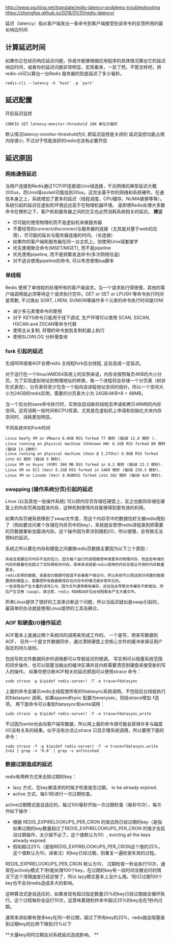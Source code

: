 

http://www.oschina.net/translate/redis-latency-problems-troubleshooting
https://zhongfox.github.io/2016/01/31/redis-latency/

延迟（latency）指从客户端发出一条命令到客户端接受到该命令的反馈所用的最长响应时间
## 计算延迟时间
如果你正在经历响应延迟问题，你或许能够根据应用程序的具体情况算出它的延迟响应时间，或者你的延迟问题非常明显，宏观看来，一目了然。不管怎样吧，用redis-cli可以算出一台Redis 服务器的到底延迟了多少毫秒。

	redis-cli --latency -h `host` -p `port`

## 延迟配置
开启延迟监控

	CONFIG SET latency-monitor-threshold 100 单位为毫秒

默认情况latency-monitor-threshold为0, 即延迟监控是关闭的
延迟监控功能占用内存很小, 不过对于性能良好的redis也没有必要开启

## 延迟原因
###  网络通信延迟
当用户连接到Redis通过TCP/IP连接或Unix域连接，千兆网络的典型延迟大概200us，而Unix域socket可能低到30us。这完全基于你的网络和系统硬件。在通信本身之上，系统增加了更多的延迟（线程调度，CPU缓存，NUMA替换等等）。系统引起的延迟在虚拟机环境远远高于在物理机器环境。 
是即使Redis处理大多数命令在微秒之下，客户机和服务器之间的交互也必然消耗系统相关的延迟。 
**建议**

- 尽可能的使用物理机而不是虚拟机来做服务器
- 不要经常的connect/disconnect与服务器的连接（尤其是对基于web的应用），尽可能的延长与服务器连接的时间。（长连接）
- 如果你的客户端和服务器在同一台主机上，则使用Unix域套接字
- 优先使用聚合命令(MSET/MGET), 而不是pipeline
- 优先使用pipeline, 而不是频繁发送命令(多次网络往返)
- 对不适合使用pipeline的命令, 可以考虑使用lua脚本

### 单线程
Redis 使用了单线程的处理所有的客户端请求。当一个请求执行得很慢，其他的客户端调用就必须等待这个请求执行完毕。GET or SET or LPUSH 等命令执行时间是常数, 不过类似 SORT, LREM, SUNION等操作多个元素的命令执行时间是O(N)

- 减少多元素慢命令的使用
-  对于 KEYS命令只能用于线下调试, 生产环境可以使用 SCAN, SSCAN, HSCAN and ZSCAN等命令代替
- 使用主从复制, 将慢的命令放到复制机器上执行
- 使用SLOWLOG 分析慢查询

### fork 引起的延迟
生成RDB或者AOF会使redis 主线程fork后台线程, 这会造成一定延迟。

对于运行在一个linux/AMD64系统上的实例来说，内存会按照每页4KB的大小分页。为了实现虚拟地址到物理地址的转换，每一个进程将会存储一个分页表（树状形式表现），分页表将至少包含一个指向该进程地址空间的指针。所以一个空间大小为24GB的redis实例，需要的分页表大小为  24GB/4KB*8 = 48MB。

当一个后台的save命令执行时，实例会启动新的线程去申请和拷贝48MB的内存空间。这将消耗一些时间和CPU资源，尤其是在虚拟机上申请和初始化大块内存空间时，消耗更加明显。

不同系统中的Fork时间

    Linux beefy VM on VMware 6.0GB RSS forked 77 微秒 (每GB 12.8 微秒 ).
    Linux running on physical machine (Unknown HW) 6.1GB RSS forked 80 微秒(每GB 13.1微秒)
    Linux running on physical machine (Xeon @ 2.27Ghz) 6.9GB RSS forked into 62 微秒 (每GB 9 微秒).
    Linux VM on 6sync (KVM) 360 MB RSS forked in 8.2 微秒 (每GB 23.3 微秒).
    Linux VM on EC2 (Xen) 6.1GB RSS forked in 1460 微秒 (每GB 239.3 微秒).
    Linux VM on Linode (Xen) 0.9GBRSS forked into 382 微秒 (每GB 424 微秒).


### swapping (操作系统分页)引起的延迟
Linux (以及其他一些操作系统) 可以把内存页存储在硬盘上，反之也能将存储在硬盘上的内存页再加载进内存，这种机制使得内存能够得到更有效的利用。

如果内存页被系统移到了swap文件里，而这个内存页中的数据恰好又被redis用到了（例如要访问某个存储在内存页中的key），系统就会暂停redis进程直到把需要的页数据重新加载进内存。这个操作因为牵涉到随机I/O，所以很慢，会导致无法预料的延迟。

系统之所以要在内存和硬盘之间置换redis页数据主要因为以下三个原因：

    系统总是要应对内存不足的压力，因为每个运行的进程都想申请更多的物理内存，而这些申请的内存的数量往往超过了实际拥有的内存。简单来说就是redis使用的内存总是比可用的内存数量更多。
    redis实例的数据，或者部分数据可能就不会被客户端访问，所以系统可以把这部分闲置的数据置换到硬盘上。需要把所有数据都保存在内存中的情况是非常罕见的。
    一些进程会产生大量的读写I/O。因为文件通常都有缓存，这往往会导致文件缓存不断增加，然后产生交换（swap）。请注意，redis RDB和AOF后台线程都会产生大量文件。

所幸Linux提供了很好的工具来诊断这个问题，所以当延迟疑似是swap引起的，最简单的办法就是使用Linux提供的工具去确诊。

### AOF 和硬盘I/O操作延迟

AOF基本上是通过两个系统间的调用来完成工作的。 一个是写，用来写数据到AOF， 另外一个是文件数据同步，通过清除硬盘上空核心文件的缓冲来保证用户指定的持久级别。

包括写和文件数据同步的调用都可以导致延迟的根源。 写实例可以阻塞系统范围的同步操作，也可以阻塞当输出的缓冲区满并且内核需要清空到硬盘来接受新的写入的操作。
如果你想诊断AOF相关的延迟原因可以使用strace 命令：

	sudo strace -p $(pidof redis-server) -T -e trace=fdatasync

上面的命令会展示redis主线程里所有的fdatasync系统调用。不包括后台线程执行的fdatasync 调用。如果appendfsync 配置为everysec，则给strace增加-f选项。
用下面命令可以看到fdatasync和write调用：

	sudo strace -p $(pidof redis-server) -T -e trace=fdatasync,write

不过因为write也会向客户端写数据，所以用上面的命令很可能会获得许多与磁盘I/O没有关系的结果。似乎没有办法让strace 只显示慢系统调用，所以要用下面的命令：

	sudo strace -f -p $(pidof redis-server) -T -e trace=fdatasync,write 2>&1 | grep -v '0.0' | grep -v unfinished

### 数据过期造成的延迟
redis有两种方式来去除过期的key：

- lazy 方式，在key被请求的时候才检查是否过期。 to be already expired.
- active 方式，每0.1秒进行一次过期检查。

active过期模式是自适应的，每过100毫秒开始一次过期检查（每秒10次），每次作如下操作：

- 根据 REDIS_EXPIRELOOKUPS_PER_CRON 的值去除已经过期的key（是指如果过期的key数量超过了REDIS_EXPIRELOOKUPS_PER_CRON 的值才会启动过期操作，太少就不必了。这个值默认为10）, evicting all the keys already expired.
- 假如超过25%（是指REDIS_EXPIRELOOKUPS_PER_CRON这个值的25%，这个值默认为10，译者注）的key已经过期，则重复一遍检查失效的过程。

REDIS_EXPIRELOOKUPS_PER_CRON 默认为10， 过期检查一秒会执行10次，通常在actively模式下1秒能处理100个key。在过期的key有一段时间没被访问的情况下这个清理速度已经足够了，所以 lazy模式基本上没什么用。1秒只过期100个key也不会对redis造成多大的影响。

这种算法式是自适应的，如果发现有超过指定数量25%的key已经过期就会循环执行。这个过程每秒会运行10次，这意味着随机样本中超过25%的key会在1秒内过期。

通常来讲如果有很多key在同一秒过期，超过了所有key的25%，redis就会阻塞直到过期key的比例下降到25%以下

**大量key同时过期会对系统延迟造成影响。 **
